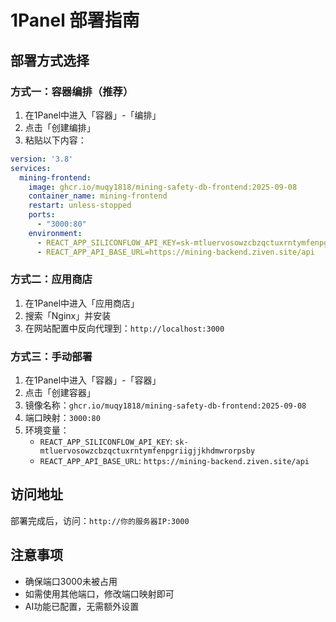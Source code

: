 # 1Panel 部署指南

## 部署方式选择

### 方式一：容器编排（推荐）
1. 在1Panel中进入「容器」-「编排」
2. 点击「创建编排」
3. 粘贴以下内容：

```yaml
version: '3.8'
services:
  mining-frontend:
    image: ghcr.io/muqy1818/mining-safety-db-frontend:2025-09-08
    container_name: mining-frontend
    restart: unless-stopped
    ports:
      - "3000:80"
    environment:
      - REACT_APP_SILICONFLOW_API_KEY=sk-mtluervosowzcbzqctuxrntymfenpgriigjjkhdmwrorpsby
      - REACT_APP_API_BASE_URL=https://mining-backend.ziven.site/api
```

### 方式二：应用商店
1. 在1Panel中进入「应用商店」
2. 搜索「Nginx」并安装
3. 在网站配置中反向代理到：`http://localhost:3000`

### 方式三：手动部署
1. 在1Panel中进入「容器」-「容器」
2. 点击「创建容器」
3. 镜像名称：`ghcr.io/muqy1818/mining-safety-db-frontend:2025-09-08`
4. 端口映射：`3000:80`
5. 环境变量：
   - `REACT_APP_SILICONFLOW_API_KEY`: `sk-mtluervosowzcbzqctuxrntymfenpgriigjjkhdmwrorpsby`
   - `REACT_APP_API_BASE_URL`: `https://mining-backend.ziven.site/api`

## 访问地址
部署完成后，访问：`http://你的服务器IP:3000`

## 注意事项
- 确保端口3000未被占用
- 如需使用其他端口，修改端口映射即可
- AI功能已配置，无需额外设置